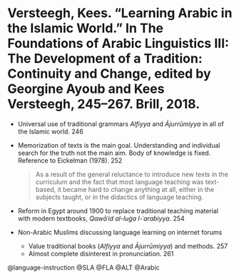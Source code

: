 # Versteegh, Kees. “Learning Arabic in the Islamic World.” In The Foundations of Arabic Linguistics III: The Development of a Tradition: Continuity and Change, edited by Georgine Ayoub and Kees Versteegh, 245–267. Brill, 2018.

- Universal use of traditional grammars *Alfiyya* and *Ājurrūmiyya* in all of the Islamic world. 246

- Memorization of texts is the main goal. Understanding and individual search for the truth not the main aim. Body of knowledge is fixed. Reference to Eickelman (1978). 252

  > As a result of the general reluctance to introduce new texts in the curriculum and the fact that most language teaching was text-based, it became hard to change anything at all, either in the subjects taught, or in the didactics of language teaching.  

- Reform in Egypt around 1900 to replace traditional teaching material with modern textbooks, *Qawāʿid al-luġa l-ʿarabiyya*. 254

- Non-Arabic Muslims discussing language learning on internet forums
  - Value traditional books  (*Alfiyya* and *Ājurrūmiyya*) and methods. 257
  - Almost complete disinterest in pronunciation. 261

@language-instruction
@SLA
@FLA
@ALT
@Arabic
